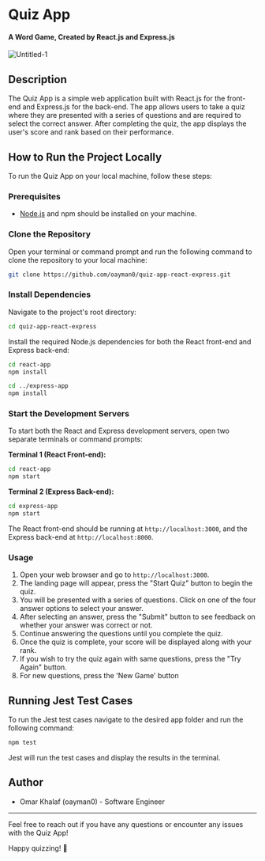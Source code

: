 # Quiz App

#### A Word Game, Created by React.js and Express.js   


![Untitled-1](https://github.com/oayman0/quiz-app-react-express/assets/37955772/db7d530f-a92b-4e3c-bec1-669db3eb9c70)

## Description

The Quiz App is a simple web application built with React.js for the front-end and Express.js for the back-end. The app allows users to take a quiz where they are presented with a series of questions and are required to select the correct answer. After completing the quiz, the app displays the user's score and rank based on their performance.


## How to Run the Project Locally

To run the Quiz App on your local machine, follow these steps:

### Prerequisites

- [Node.js](https://nodejs.org/) and npm should be installed on your machine.

### Clone the Repository

Open your terminal or command prompt and run the following command to clone the repository to your local machine:

```sh
git clone https://github.com/oayman0/quiz-app-react-express.git
```

### Install Dependencies

Navigate to the project's root directory:

```sh
cd quiz-app-react-express
```

Install the required Node.js dependencies for both the React front-end and Express back-end:
```sh
cd react-app
npm install
```

```sh
cd ../express-app
npm install
```

### Start the Development Servers

To start both the React and Express development servers, open two separate terminals or command prompts:

**Terminal 1 (React Front-end):**

```sh
cd react-app
npm start
```


**Terminal 2 (Express Back-end):**

```sh
cd express-app
npm start
```



The React front-end should be running at `http://localhost:3000`, and the Express back-end at `http://localhost:8000`.

### Usage

1. Open your web browser and go to `http://localhost:3000`.
2. The landing page will appear, press the "Start Quiz" button to begin the quiz.
3. You will be presented with a series of questions. Click on one of the four answer options to select your answer.
4. After selecting an answer, press the "Submit" button to see feedback on whether your answer was correct or not.
5. Continue answering the questions until you complete the quiz.
6. Once the quiz is complete, your score will be displayed along with your rank.
7. If you wish to try the quiz again with same questions, press the "Try Again" button.
8. For new questions, press the 'New Game' button

## Running Jest Test Cases

To run the Jest test cases navigate to the desired app folder and run the following command:

```sh
npm test
```

Jest will run the test cases and display the results in the terminal.

## Author

- Omar Khalaf (oayman0) - Software Engineer

---

Feel free to reach out if you have any questions or encounter any issues with the Quiz App!

Happy quizzing! 🚀
